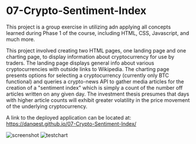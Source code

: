 # 07-Crypto-Sentiment-Index

This project is a group exercise in utilizing adn applying all concepts learned during Phase 1 of the course, including HTML, CSS, Javascript, and much more.

This project involved creating two HTML pages, one landing page and one charting page, to display information about cryptocurrency for use by traders.
The landing page displays general info about various cryptocurrencies with outside links to Wikipedia.
The charting page presents options for selecting a cryptocurrency (currently only BTC functional) and queries a crypto-news API to gather media articles for the creation of a "sentiment index" which is simply a count of the number off articles written on any given day. The investment thesis presumes that days with higher article counts will exhibit greater volatility in the price movement of the underlying cryptocurrency.

A link to the deployed application can be located at: https://danqest.github.io/07-Crypto-Sentiment-Index/

![screenshot](https://github.com/Danqest/07-Crypto-Sentiment-Index/blob/main/assets/images/screenshot.png)
![testchart](https://github.com/Danqest/07-Crypto-Sentiment-Index/blob/main/assets/images/testchart.png)
